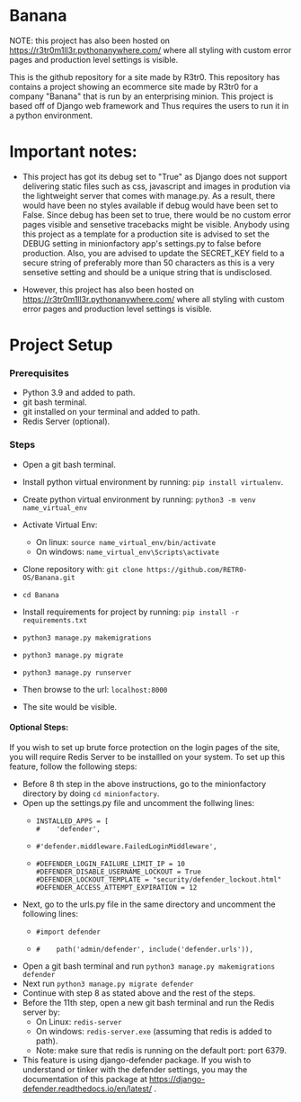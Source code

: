 # Banana
NOTE: this project has also been hosted on https://r3tr0m1ll3r.pythonanywhere.com/ where all styling with custom error pages and production level settings is visible.

This is the github repository for a site made by R3tr0. This repository has contains a project showing an ecommerce site made by R3tr0 for a company "Banana" that is run by an enterprising minion. This project is based off of Django web framework and Thus requires the users to run it in a python environment.

# Important notes:

- This project has got its debug set to "True" as Django does not support delivering static files such as css, javascript and images in prodution via the lightweight server that comes with manage.py. As a result, there would have been no styles available if debug would have been set to False. Since debug has been set to true, there would be no custom error pages visible and sensetive tracebacks might be visible. Anybody using this project as a template for a production site is advised to set the DEBUG setting in minionfactory app's settings.py to false before production. Also, you are advised to update the SECRET_KEY field to a secure string of preferably more than 50 characters as this is a very sensetive setting and should be a unique string that is undisclosed.

- However, this project has also been hosted on https://r3tr0m1ll3r.pythonanywhere.com/ where all styling with custom error pages and production level settings is visible.

# Project Setup
### Prerequisites
  - Python 3.9 and added to path.
  - git bash terminal.
  - git installed on your terminal and added to path.
  - Redis Server (optional).
  
### Steps
- Open a git bash terminal.

- Install python virtual environment by running: `pip install virtualenv`. 

- Create python virtual environment by running: `python3 -m venv name_virtual_env`

- Activate Virtual Env:
  - On linux: `source name_virtual_env/bin/activate`
  - On windows: `name_virtual_env\Scripts\activate`

- Clone repository with: `git clone https://github.com/RETR0-OS/Banana.git`

- `cd Banana`
- Install requirements for project by running: `pip install -r requirements.txt`
- `python3 manage.py makemigrations`
- `python3 manage.py migrate`
- `python3 manage.py runserver`
- Then browse to the url: `localhost:8000`
- The site would be visible.

#### Optional Steps:
If you wish to set up brute force protection on the login pages of the site, you will require Redis Server to be installled on your system.
To set up this feature, follow the following steps:
- Before 8 th step in the above instructions, go to the minionfactory directory by doing `cd minionfactory`.
- Open up the settings.py file and uncomment the follwing lines:
  - ```
    INSTALLED_APPS = [
    #    'defender',
    ```
  - ``` 
    #'defender.middleware.FailedLoginMiddleware', 
    ```
  - ``` 
    #DEFENDER_LOGIN_FAILURE_LIMIT_IP = 10
    #DEFENDER_DISABLE_USERNAME_LOCKOUT = True
    #DEFENDER_LOCKOUT_TEMPLATE = "security/defender_lockout.html"
    #DEFENDER_ACCESS_ATTEMPT_EXPIRATION = 12
    ```
- Next, go to the urls.py file in the same directory and uncomment the following lines:
  - ```
    #import defender
    ```
  - ```
    #    path('admin/defender', include('defender.urls')),
    ```
 - Open a git bash terminal and run `python3 manage.py makemigrations defender`
 - Next run `python3 manage.py migrate defender`
 - Continue with step 8 as stated above and the rest of the steps.
 - Before the 11th step, open a new git bash terminal and run the Redis server by:
    - On Linux: `redis-server`
    - On windows: `redis-server.exe` (assuming that redis is added to path).
    - Note: make sure that redis is running on the default port: port 6379.
 - This feature is using django-defender package. If you wish to understand or tinker with the defender settings, you may the documentation of this package at https://django-defender.readthedocs.io/en/latest/ .
